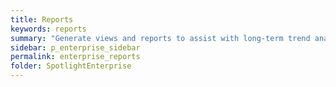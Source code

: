 ```yaml
---
title: Reports
keywords: reports
summary: "Generate views and reports to assist with long-term trend analysis and associated reporting."
sidebar: p_enterprise_sidebar
permalink: enterprise_reports
folder: SpotlightEnterprise
---
```

